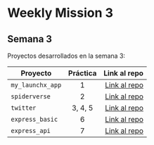 # Weekly Mission 3

## Semana 3 

Proyectos desarrollados en la semana 3:

| Proyecto | Práctica | Link al repo |
| ------------- |:-------------:| -----:|
|`my_launchx_app`|1|[Link al repo](https://github.com/ricardo55/my_launchx_app)|
|`spiderverse`|2|[Link al repo](https://github.com/ricardo55/spiderverse)|
|`twitter`|3, 4, 5|[Link al repo](https://github.com/ricardo55/twitter)|
|`express_basic`|6|[Link al repo](https://github.com/ricardo55/express_basic)|
|`express_api`|7|[Link al repo](https://github.com/ricardo55/express_api)|